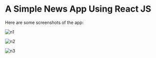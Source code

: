 # A Simple News App Using React JS 

Here are some screenshots of the app:

![n1](https://github.com/user-attachments/assets/9f3e7481-39d1-4592-a954-73dce1f2f93a)

![n2](https://github.com/user-attachments/assets/cdb7fea7-24b9-4e7c-9983-15f5139b8eb0)

![n3](https://github.com/user-attachments/assets/37ad1233-d2b6-4f69-a0f5-ef5c1fb31098)



